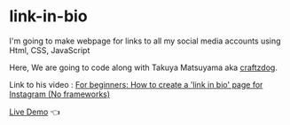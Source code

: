 # link-in-bio

<p>
  I'm going to make webpage for links to all my social media accounts using Html, CSS, JavaScript
</p>

Here, We are going to code along with Takuya Matsuyama aka [craftzdog](https://github.com/craftzdog).

Link to his video : [For beginners: How to create a 'link in bio' page for Instagram (No frameworks)](https://www.youtube.com/watch?v=u71pHOyvBp0&t=1121s&ab_channel=devaslife)

[Live Demo](https://farzadin.github.io/links/) :point_left:
